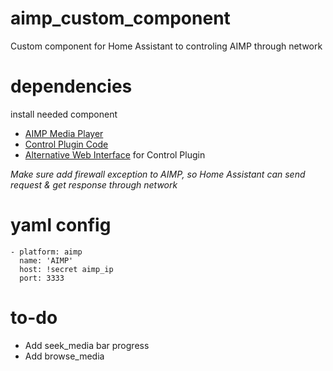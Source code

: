 # aimp_custom_component
Custom component for Home Assistant to controling AIMP through network

# dependencies

install needed component
* [AIMP Media Player](http://www.aimp.ru/)
* [Control Plugin Code](https://github.com/a0ivanov/aimp-control-plugin)
* [Alternative Web Interface](https://github.com/gilleswaeber/aimp-web) for Control Plugin

_Make sure add firewall exception to AIMP, so Home Assistant can send request & get response through network_

# yaml config 
```
- platform: aimp
  name: 'AIMP'
  host: !secret aimp_ip
  port: 3333
```

# to-do
* Add seek_media bar progress
* Add browse_media
